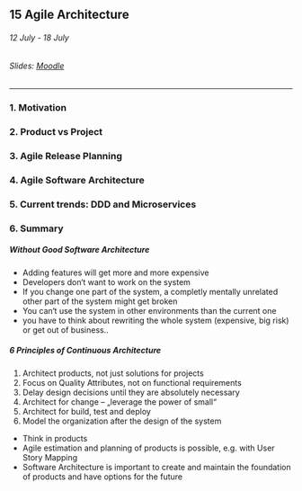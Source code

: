 ## 15 Agile Architecture

###### 12 July - 18 July

###### Slides: [Moodle](https://www.moodle.tum.de/mod/resource/view.php?id=603988)

---

### 1. Motivation

### 2. Product vs Project

### 3. Agile Release Planning

### 4. Agile Software Architecture

### 5. Current trends: DDD and Microservices

### 6. Summary

##### Without Good Software Architecture

* Adding features will get more and more expensive
* Developers don‘t want to work on the system
* If you change one part of the system, a completly mentally unrelated other part of the system might get broken
* You can‘t use the system in other environments than the current one
* you have to think about rewriting the whole system \(expensive, big risk\) or get out of business..

##### 6 Principles of Continuous Architecture

1. Architect products, not just solutions for projects
2. Focus on Quality Attributes, not on functional requirements
3. Delay design decisions until they are absolutely necessary
4. Architect for change – „leverage the power of small“
5. Architect for build, test and deploy
6. Model the organization after the design of the system

* Think in products
* Agile estimation and planning of products is possible, e.g. with User Story Mapping
* Software Architecture is important to create and maintain the foundation of products and have options for the future



